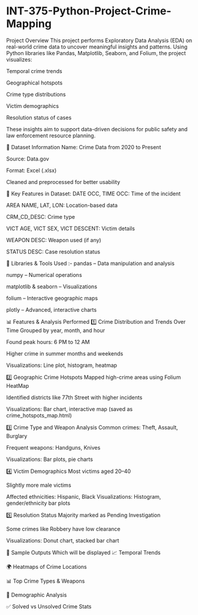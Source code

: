 # INT-375-Python-Project-Crime-Mapping
Project Overview
This project performs Exploratory Data Analysis (EDA) on real-world crime data to uncover meaningful insights and patterns. Using Python libraries like Pandas, Matplotlib, Seaborn, and Folium, the project visualizes:

Temporal crime trends

Geographical hotspots

Crime type distributions

Victim demographics

Resolution status of cases

These insights aim to support data-driven decisions for public safety and law enforcement resource planning.

📂 Dataset Information
Name: Crime Data from 2020 to Present

Source: Data.gov

Format: Excel (.xlsx)

Cleaned and preprocessed for better usability

📑 Key Features in Dataset:
DATE OCC, TIME OCC: Time of the incident

AREA NAME, LAT, LON: Location-based data

CRM_CD_DESC: Crime type

VICT AGE, VICT SEX, VICT DESCENT: Victim details

WEAPON DESC: Weapon used (if any)

STATUS DESC: Case resolution status

🧰 Libraries & Tools Used :-
pandas – Data manipulation and analysis

numpy – Numerical operations

matplotlib & seaborn – Visualizations

folium – Interactive geographic maps

plotly – Advanced, interactive charts

📊 Features & Analysis Performed
1️⃣ Crime Distribution and Trends Over Time
Grouped by year, month, and hour

Found peak hours: 6 PM to 12 AM

Higher crime in summer months and weekends

Visualizations: Line plot, histogram, heatmap

2️⃣ Geographic Crime Hotspots
Mapped high-crime areas using Folium HeatMap

Identified districts like 77th Street with higher incidents

Visualizations: Bar chart, interactive map (saved as crime_hotspots_map.html)

3️⃣ Crime Type and Weapon Analysis
Common crimes: Theft, Assault, Burglary

Frequent weapons: Handguns, Knives

Visualizations: Bar plots, pie charts

4️⃣ Victim Demographics
Most victims aged 20–40

Slightly more male victims

Affected ethnicities: Hispanic, Black
Visualizations: Histogram, gender/ethnicity bar plots

5️⃣ Resolution Status
Majority marked as Pending Investigation

Some crimes like Robbery have low clearance

Visualizations: Donut chart, stacked bar chart

📌 Sample Outputs Which will be displayed
📈 Temporal Trends

🌍 Heatmaps of Crime Locations

📊 Top Crime Types & Weapons

👤 Demographic Analysis

✅ Solved vs Unsolved Crime Stats
